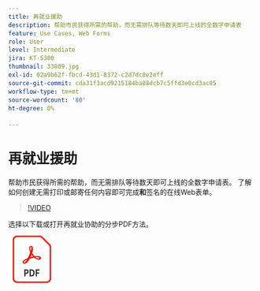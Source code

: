 ```yaml
---
title: 再就业援助
description: 帮助市民获得所需的帮助，而无需排队等待数天即可上线的全数字申请表
feature: Use Cases, Web Forms
role: User
level: Intermediate
jira: KT-5300
thumbnail: 33809.jpg
exl-id: 02a9b62f-fbcd-43d1-8372-c2d7dc8e2eff
source-git-commit: cda31f3acd9215184ba88dcb7c5ffd3e0cd3ac05
workflow-type: tm+mt
source-wordcount: '80'
ht-degree: 0%

---
```


# 再就业援助

帮助市民获得所需的帮助，而无需排队等待数天即可上线的全数字申请表。 了解如何创建无需打印或邮寄任何内容即可完成&#x200B;**和**&#x200B;签名的在线Web表单。

>[!VIDEO](https://video.tv.adobe.com/v/33809?quality=12&learn=on&hidetitle=true)

选择以下载或打开再就业协助的分步PDF方法。

[![下载PDF配方](../assets/acrobat_PDF_96.png)](../assets/UseCaseRecipe-EN-CreatingWebForms-Reemployment.pdf)
